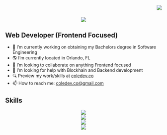 <img align="right" src="https://visitor-badge.laobi.icu/badge?page_id=colebrazeal.colebrazeal" />

<h1 align="center">
  <a href="https://git.io/typing-svg">
    <img src="https://readme-typing-svg.herokuapp.com/?font=Righteous&size=35&center-true&vCenter=true&width=500&height=70&duration=4000&lines=Hi+There!+👋;+I'm+Cole+Brazeal!;" />
  </a>
</h1>

## Web Developer (Frontend Focused) 

- 🔭 I’m currently working on obtaining my Bachelors degree in Software Engineering
- 🌎 I’m currently located in Orlando, FL 
- 👯 I’m looking to collaborate on anything Frontend focused
- 🤔 I’m looking for help with Blockhain and Backend development
- 🔍 Preview my work/skills at [coledev.co](https://coledev.co/)
- 📫 How to reach me: coledev.co@gmail.com

## Skills

<div align="center">
  <a href="https://skillicons.dev">
    <img src="https://skillicons.dev/icons?i=html,css,scss,js,typescript,go,cs,jquery,py,bootstrap" /> <br>
    <img src="https://skillicons.dev/icons?i=tailwind,react,vercel,vite,nodejs,nextjs,ruby,rails,bash,heroku" /> <br>
        <img src="https://skillicons.dev/icons?i=swift,svelte,npm,mysql,postgres,postman,php,ps,xd,wordpress" /> <br>
    <img src="https://skillicons.dev/icons?i=notion,figma,webflow,yarn,codepen,aws,ubuntu,vscode,discord,github" />
  </a>
</div>

<!--
**colebrazeal/colebrazeal** is a ✨ _special_ ✨ repository because its `README.md` (this file) appears on your GitHub profile.

Here are some ideas to get you started:

- 🔭 I’m currently working on ...
- 🌱 I’m currently learning ...
- 👯 I’m looking to collaborate on ...
- 🤔 I’m looking for help with ...
- 💬 Ask me about ...
- 📫 How to reach me: ...
- 😄 Pronouns: ...
- ⚡ Fun fact: ...
-->
